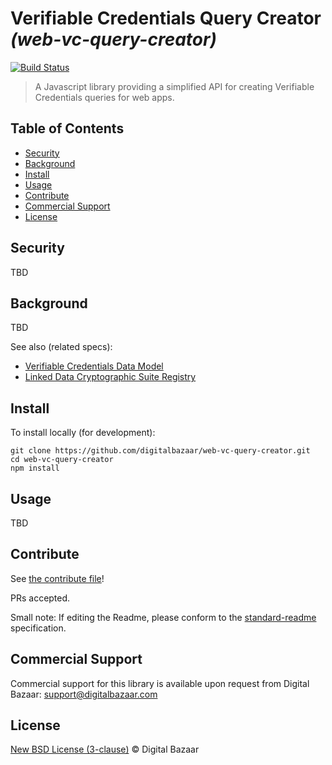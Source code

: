 # Verifiable Credentials Query Creator _(web-vc-query-creator)_

[![Build Status](https://travis-ci.org/digitalbazaar/web-vc-query-creator.png?branch=master)](https://travis-ci.org/digitalbazaar/web-vc-query-creator)

> A Javascript library providing a simplified API for creating Verifiable Credentials queries for web apps.

## Table of Contents

- [Security](#security)
- [Background](#background)
- [Install](#install)
- [Usage](#usage)
- [Contribute](#contribute)
- [Commercial Support](#commercial-support)
- [License](#license)

## Security

TBD

## Background

TBD

See also (related specs):

* [Verifiable Credentials Data Model](https://w3c.github.io/vc-data-model/)
* [Linked Data Cryptographic Suite Registry](https://w3c-ccg.github.io/ld-cryptosuite-registry/)

## Install

To install locally (for development):

```
git clone https://github.com/digitalbazaar/web-vc-query-creator.git
cd web-vc-query-creator
npm install
```

## Usage

TBD

## Contribute

See [the contribute file](https://github.com/digitalbazaar/bedrock/blob/master/CONTRIBUTING.md)!

PRs accepted.

Small note: If editing the Readme, please conform to the
[standard-readme](https://github.com/RichardLitt/standard-readme) specification.

## Commercial Support

Commercial support for this library is available upon request from
Digital Bazaar: support@digitalbazaar.com

## License

[New BSD License (3-clause)](LICENSE) © Digital Bazaar
